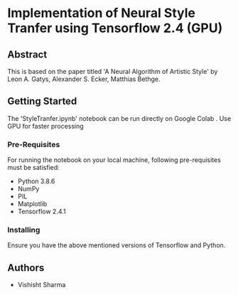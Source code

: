 
# Implementation of Neural Style Tranfer using Tensorflow 2.4 (GPU)
## Abstract
This is based on the paper titled 'A Neural Algorithm of Artistic Style' by Leon A. Gatys, Alexander S. Ecker, Matthias Bethge.
## Getting Started
The 'StyleTranfer.ipynb' notebook can be run directly on Google Colab .
Use GPU for faster processing
 
### Pre-Requisites
For running the notebook on your local machine, following pre-requisites must be satisfied:
- Python 3.8.6
- NumPy
- PIL
- Matplotlib
- Tensorflow 2.4.1
### Installing
Ensure you have the above mentioned versions of Tensorflow and Python.

## Authors
* Vishisht Sharma
